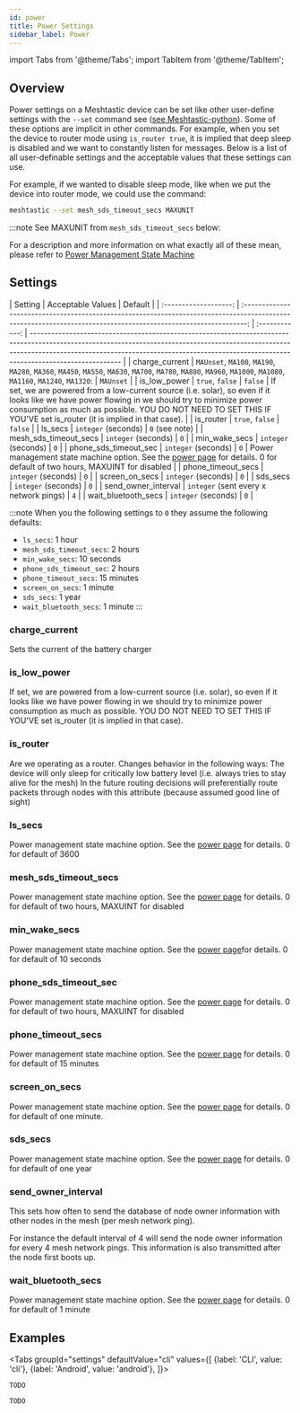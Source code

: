 ```yaml
---
id: power
title: Power Settings
sidebar_label: Power
---
```


import Tabs from '@theme/Tabs';
import TabItem from '@theme/TabItem';

## Overview

Power settings on a Meshtastic device can be set like other user-define settings with the `--set` command see ([see Meshtastic-python](../python/python-usage)). Some of these options are implicit in other commands. For example, when you set the device to router mode using `is_router true`, it is implied that deep sleep is disabled and we want to constantly listen for messages. Below is a list of all user-definable settings and the acceptable values that these settings can use.

For example, if we wanted to disable sleep mode, like when we put the device into router mode, we could use the command:

```bash
meshtastic --set mesh_sds_timeout_secs MAXUNIT
```
:::note
See MAXUNIT from `mesh_sds_timeout_secs` below:

For a description and more information on what exactly all of these mean, please refer to [Power Management State Machine](../other/power)

## Settings

|        Setting        |                                                                        Acceptable Values                                                                        |    Default     |
| :-------------------: | :-------------------------------------------------------------------------------------------------------------------------------------------------------------: | :------------: | ------------------------------------------------------------------------------------------------------------------------------------------------------------------------------------------------------------------------------------------------------------------- |
|    charge_current     | `MAUnset`, `MA100`, `MA190`, `MA280`, `MA360`, `MA450`, `MA550`, `MA630`, `MA700`, `MA780`, `MA880`, `MA960`, `MA1000`, `MA1080`, `MA1160`, `MA1240`, `MA1320`: |   `MAUnset`    |
|     is_low_power      |                                                                         `true`, `false`                                                                         |    `false`     | If set, we are powered from a low-current source (i.e. solar), so even if it looks like we have power flowing in we should try to minimize power consumption as much as possible. YOU DO NOT NEED TO SET THIS IF YOU'VE set is_router (it is implied in that case). |
|       is_router       |                                                                         `true`, `false`                                                                         |    `false`     |
|        ls_secs        |                                                                       `integer` (seconds)                                                                       | `0` (see note) |
| mesh_sds_timeout_secs |                                                                       `integer` (seconds)                                                                       |      `0`       |
|     min_wake_secs     |                                                                       `integer` (seconds)                                                                       |      `0`       |
| phone_sds_timeout_sec |                                                                       `integer` (seconds)                                                                       |      `0`       | Power management state machine option. See the [power page](../other/power) for details. 0 for default of two hours, MAXUINT for disabled                                                                                                                           |
|  phone_timeout_secs   |                                                                       `integer` (seconds)                                                                       |      `0`       |
|    screen_on_secs     |                                                                       `integer` (seconds)                                                                       |      `0`       |
|       sds_secs        |                                                                       `integer` (seconds)                                                                       |      `0`       |
|  send_owner_interval  |                                                             `integer` (sent every x network pings)                                                              |      `4`       |
|  wait_bluetooth_secs  |                                                                       `integer` (seconds)                                                                       |      `0`       |

:::note
When you the following settings to `0` they assume the following defaults:

- `ls_secs`: 1 hour
- `mesh_sds_timeout_secs`: 2 hours
- `min_wake_secs`: 10 seconds
- `phone_sds_timeout_sec`: 2 hours
- `phone_timeout_secs`: 15 minutes
- `screen_on_secs`: 1 minute
- `sds_secs`: 1 year
- `wait_bluetooth_secs`: 1 minute
  :::

### charge_current

Sets the current of the battery charger

### is_low_power

If set, we are powered from a low-current source (i.e. solar), so even if it looks like we have power flowing in we should try to minimize power consumption as much as possible. YOU DO NOT NEED TO SET THIS IF YOU'VE set is_router (it is implied in that case).

### is_router

Are we operating as a router. Changes behavior in the following ways: The device will only sleep for critically low battery level (i.e. always tries to stay alive for the mesh) In the future routing decisions will preferentially route packets through nodes with this attribute (because assumed good line of sight)

### ls_secs

Power management state machine option. See the [power page](../other/power) for details. 0 for default of 3600

### mesh_sds_timeout_secs

Power management state machine option. See the [power page](../other/power) for details. 0 for default of two hours, MAXUINT for disabled

### min_wake_secs

Power management state machine option. See the [power page](../other/power)for details. 0 for default of 10 seconds

### phone_sds_timeout_sec

Power management state machine option. See the [power page](../other/power) for details. 0 for default of two hours, MAXUINT for disabled

### phone_timeout_secs

Power management state machine option. See the [power page](../other/power) for details. 0 for default of 15 minutes

### screen_on_secs

Power management state machine option. See the [power page](../other/power) for details. 0 for default of one minute.

### sds_secs

Power management state machine option. See the [power page](../other/power) for details. 0 for default of one year

### send_owner_interval

This sets how often to send the database of node owner information with other nodes in the mesh (per mesh network ping).

For instance the default interval of 4 will send the node owner information for every 4 mesh network pings. This information is also transmitted after the node first boots up.

### wait_bluetooth_secs

Power management state machine option. See the [power page](../other/power) for details. 0 for default of 1 minute

## Examples

<Tabs
  groupId="settings"
  defaultValue="cli"
  values={[
  {label: 'CLI', value: 'cli'},
  {label: 'Android', value: 'android'},
  ]}>
  <TabItem value="cli">

    TODO

  </TabItem>
  <TabItem value="android">

    TODO

  </TabItem>
</Tabs>
